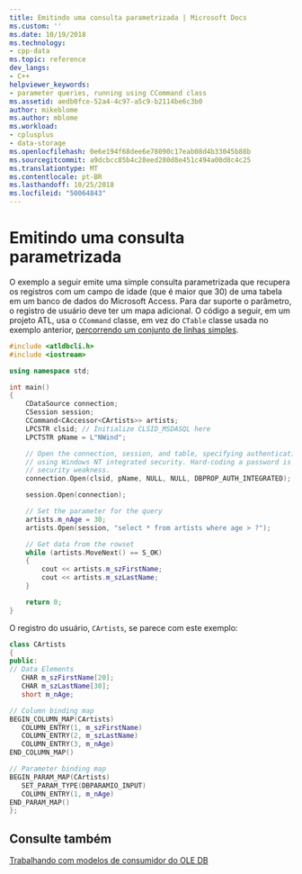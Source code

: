 ```yaml
---
title: Emitindo uma consulta parametrizada | Microsoft Docs
ms.custom: ''
ms.date: 10/19/2018
ms.technology:
- cpp-data
ms.topic: reference
dev_langs:
- C++
helpviewer_keywords:
- parameter queries, running using CCommand class
ms.assetid: aedb0fce-52a4-4c97-a5c9-b2114be6c3b0
author: mikeblome
ms.author: mblome
ms.workload:
- cplusplus
- data-storage
ms.openlocfilehash: 0e6e194f68dee6e78090c17eab08d4b33045b88b
ms.sourcegitcommit: a9dcbcc85b4c28eed280d8e451c494a00d8c4c25
ms.translationtype: MT
ms.contentlocale: pt-BR
ms.lasthandoff: 10/25/2018
ms.locfileid: "50064843"
---
```

# <a name="issuing-a-parameterized-query"></a>Emitindo uma consulta parametrizada

O exemplo a seguir emite uma simple consulta parametrizada que recupera os registros com um campo de idade (que é maior que 30) de uma tabela em um banco de dados do Microsoft Access. Para dar suporte o parâmetro, o registro de usuário deve ter um mapa adicional. O código a seguir, em um projeto ATL, usa o `CCommand` classe, em vez do `CTable` classe usada no exemplo anterior, [percorrendo um conjunto de linhas simples](../../data/oledb/traversing-a-simple-rowset.md).

```cpp
#include <atldbcli.h>
#include <iostream>

using namespace std;

int main()
{
    CDataSource connection;
    CSession session;
    CCommand<CAccessor<CArtists>> artists;
    LPCSTR clsid; // Initialize CLSID_MSDASQL here
    LPCTSTR pName = L"NWind";

    // Open the connection, session, and table, specifying authentication
    // using Windows NT integrated security. Hard-coding a password is a major
    // security weakness.
    connection.Open(clsid, pName, NULL, NULL, DBPROP_AUTH_INTEGRATED);

    session.Open(connection);

    // Set the parameter for the query
    artists.m_nAge = 30;
    artists.Open(session, "select * from artists where age > ?");

    // Get data from the rowset
    while (artists.MoveNext() == S_OK)
    {
        cout << artists.m_szFirstName;
        cout << artists.m_szLastName;
    }

    return 0;
}
```

O registro do usuário, `CArtists`, se parece com este exemplo:

```cpp
class CArtists
{
public:
// Data Elements
   CHAR m_szFirstName[20];
   CHAR m_szLastName[30];
   short m_nAge;

// Column binding map
BEGIN_COLUMN_MAP(CArtists)
   COLUMN_ENTRY(1, m_szFirstName)
   COLUMN_ENTRY(2, m_szLastName)
   COLUMN_ENTRY(3, m_nAge)
END_COLUMN_MAP()

// Parameter binding map
BEGIN_PARAM_MAP(CArtists)
   SET_PARAM_TYPE(DBPARAMIO_INPUT)
   COLUMN_ENTRY(1, m_nAge)
END_PARAM_MAP()
};
```

## <a name="see-also"></a>Consulte também

[Trabalhando com modelos de consumidor do OLE DB](../../data/oledb/working-with-ole-db-consumer-templates.md)